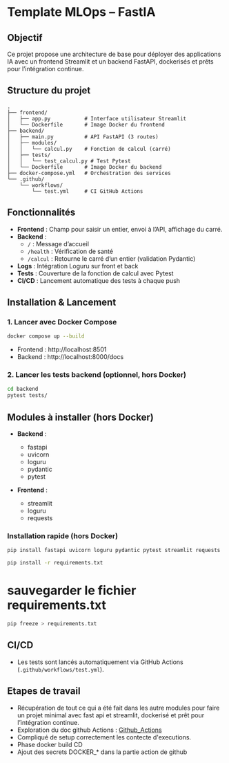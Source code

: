 # Template MLOps – FastIA

## Objectif
Ce projet propose une architecture de base pour déployer des applications IA avec un frontend Streamlit et un backend FastAPI, dockerisés et prêts pour l’intégration continue.

## Structure du projet

```
.
├── frontend/
│   ├── app.py           # Interface utilisateur Streamlit
│   └── Dockerfile       # Image Docker du frontend
├── backend/
│   ├── main.py          # API FastAPI (3 routes)
│   ├── modules/
│   │   └── calcul.py    # Fonction de calcul (carré)
│   ├── tests/
│   │   └── test_calcul.py # Test Pytest
│   └── Dockerfile       # Image Docker du backend
├── docker-compose.yml   # Orchestration des services
└── .github/
    └── workflows/
        └── test.yml     # CI GitHub Actions
```

## Fonctionnalités
- **Frontend** : Champ pour saisir un entier, envoi à l’API, affichage du carré.
- **Backend** :
  - `/` : Message d’accueil
  - `/health` : Vérification de santé
  - `/calcul` : Retourne le carré d’un entier (validation Pydantic)
- **Logs** : Intégration Loguru sur front et back
- **Tests** : Couverture de la fonction de calcul avec Pytest
- **CI/CD** : Lancement automatique des tests à chaque push


## Installation & Lancement

### 1. Lancer avec Docker Compose
```bash
docker compose up --build
```
- Frontend : http://localhost:8501
- Backend : http://localhost:8000/docs

### 2. Lancer les tests backend (optionnel, hors Docker)
```bash
cd backend
pytest tests/
```

## Modules à installer (hors Docker)

- **Backend** :
  - fastapi
  - uvicorn
  - loguru
  - pydantic
  - pytest

- **Frontend** :
  - streamlit
  - loguru
  - requests

### Installation rapide (hors Docker)
```bash
pip install fastapi uvicorn loguru pydantic pytest streamlit requests
```
```bash
pip install -r requirements.txt
```
# sauvegarder le fichier requirements.txt
```bash
pip freeze > requirements.txt
```


## CI/CD
- Les tests sont lancés automatiquement via GitHub Actions (`.github/workflows/test.yml`).



## Etapes de travail
- Récupération de tout ce qui a été fait dans les autre modules pour faire un projet minimal avec fast api et streamlit, dockerisé et prêt pour l’intégration continue.
- Exploration du doc github Actions : [Github_Actions](https://docs.google.com/document/d/1EgYEtMalAhMkZm5m78RHs62w6ngZxsqZOKuqMbj2E8c/edit?tab=t.0)
- Compliqué de setup correctement les contecte d'executions.
- Phase docker build CD
- Ajout des secrets DOCKER_* dans la partie action de github

